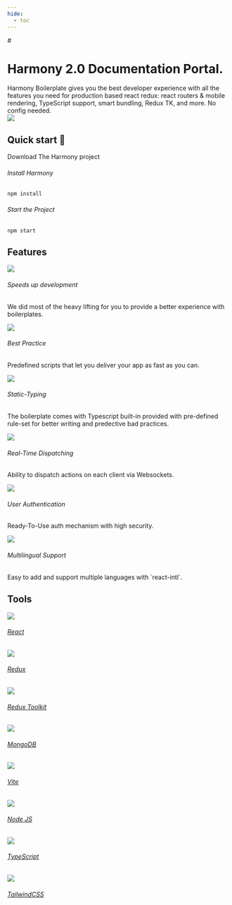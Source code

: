```yaml
---
hide:
  - toc
---
```


<link href="https://fonts.googleapis.com/icon?family=Material+Icons" rel="stylesheet">
# 

<div id="main-content">
    <div class="intro-top-section">
        <div class="intro-top-section-left">
            <h1 class="page-title">Harmony 2.0 Documentation Portal.</h1>
            <div class="page-text-subtitle">Harmony Boilerplate gives you the best developer experience with all the features you need for production based react redux: react routers & mobile rendering, TypeScript support, smart bundling, Redux TK, and more. No config needed.</div>
        </div>
        <div class="intro-top-section-right">
            <img src="assets/images/pink-main-element.svg" />
        </div>
    </div>
    <div class="start">
        <div>
            <h2 class="title">Quick start 🚀</h2>
        </div>
        <div class="page-title">
            Download The Harmony project
        </div>
        <div class="quick-start">
            <div class="quick-start-part">
                <h6 class="title">Install Harmony</h6>
                <div class="code-block"><pre><code>npm install</code></pre></div>
            </div>
            <div class="quick-start-part">
                <h6 class="title">Start the Project</h6>
                <div class="code-block"><pre><code>npm start</code></pre></div>
            </div>
        </div>
    </div>
    <div class="features">
        <div>
            <h2 class="title">Features</h2>
        </div>
        <div class="features-start">
            <div class="section group">
                <div class="col span_1_of_3">
                    <img src="assets/images/play.svg" />
                    <h6 class="page-title">Speeds up development</h6>
                    <p class="page-text-subtitle">We did most of the heavy lifting for you to provide a better experience with boilerplates.
                </div>
                <div class="col span_1_of_3">
                    <img src="assets/images/best-practice.svg" />
                    <h6 class="page-title">Best Practice</h6>
                    <p class="page-text-subtitle">Predefined scripts that let you deliver your app as fast as you can.
                </div>
                <div class="col span_1_of_3">
                    <img src="assets/images/typing.svg" />
                    <h6 class="page-title">Static-Typing</h6>
                    <p class="page-text-subtitle">The boilerplate comes with Typescript built-in provided with pre-defined rule-set for better writing and predective bad practices.
                </div>
            </div>
            <div class="section group">
                <div class="col span_1_of_3">
                    <img src="assets/images/real-time.svg" />
                    <h6 class="page-title">Real-Time Dispatching</h6>
                    <p class="page-text-subtitle">Ability to dispatch actions on each client via Websockets.
                </div>
                <div class="col span_1_of_3">
                    <img src="assets/images/user.svg" />
                    <h6 class="page-title">User Authentication</h6>
                    <p class="page-text-subtitle">Ready-To-Use auth mechanism with high security.
                </div>
                <div class="col span_1_of_3">
                    <img src="assets/images/multi-lang.svg" />
                    <h6 class="page-title">Multilingual Support</h6>
                    <p class="page-text-subtitle">Easy to add and support multiple languages with `react-intl`.
                </div>
            </div>
        </div>
    </div>
    <div class="tools">
        <div>
            <h2 class="title">Tools</h2>
        </div>
        <div class="tools-start">
            <div class="tools-logos"><a href="https://facebook.github.io/react/" target="_blank"><img src="assets/images/icon-react.svg"/><h6 class="page-title">React</h6></a></div>
            <div class="tools-logos"><a href="http://redux.js.org/" target="_blank"><img src="assets/images/icon-redux.svg"><h6 class="page-title">Redux</h6></a></div>
            <div class="tools-logos"><a href="https://redux-toolkit.js.org/" target="_blank"><img src="assets/images/icon-redux.svg"><h6 class="page-title">Redux Toolkit</h6></a></div>    
            <div class="tools-logos"><a href="https://www.mongodb.com/" target="_blank"><img src="assets/images/icon-mongo.svg"><h6 class="page-title">MongoDB</h6></a></div>
            <div class="tools-logos"><a href="https://vite.dev/" target="_blank"><img src="assets/images/icon-vite.svg"><h6 class="page-title">Vite</h6></a></div>
            <div class="tools-logos"><a href="https://nodejs.org/en/" target="_blank"><img src="assets/images/icon-node.svg"><h6 class="page-title">Node JS</h6></a></div>
            <div class="tools-logos"><a href="https://www.typescriptlang.org/" target="_blank"><img src="assets/images/icon-ts.svg"><h6 class="page-title">TypeScript</h6></a></div>
            <div class="tools-logos"><a href="https://tailwindcss.com/" target="_blank"><img src="assets/images/icon-tailwind.svg"><h6 class="page-title">TailwindCSS</h6></a></div>
        </div>
    </div>
</div>
